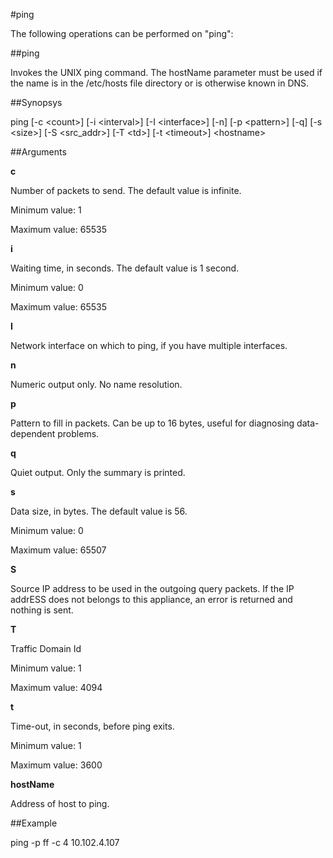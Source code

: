 #ping

The following operations can be performed on "ping":


##ping

Invokes the UNIX ping command. The hostName parameter must be used if the name is in the /etc/hosts file directory or is otherwise known in DNS.


##Synopsys

ping [-c &lt;count>] [-i &lt;interval>] [-I &lt;interface>] [-n]	[-p &lt;pattern>] [-q] [-s &lt;size>] [-S &lt;src_addr>] [-T &lt;td>] [-t &lt;timeout>] &lt;hostname>


##Arguments

<b>c</b>
Number of packets to send. The default value is infinite.
Minimum value: 1
Maximum value: 65535

<b>i</b>
Waiting time, in seconds. The default value is 1 second.
Minimum value: 0
Maximum value: 65535

<b>I</b>
Network interface on which to ping, if you have multiple interfaces.

<b>n</b>
Numeric output only. No name resolution.

<b>p</b>
Pattern to fill in packets.  Can be up to 16 bytes, useful for diagnosing data-dependent problems.

<b>q</b>
Quiet output. Only the summary is printed.

<b>s</b>
Data size, in bytes. The default value is 56.
Minimum value: 0
Maximum value: 65507

<b>S</b>
Source IP address to be used in the outgoing query packets. If the IP addrESS does not belongs to this appliance, an error is returned and nothing is sent.

<b>T</b>
Traffic Domain Id
Minimum value: 1
Maximum value: 4094

<b>t</b>
Time-out, in seconds, before ping exits.
Minimum value: 1
Maximum value: 3600

<b>hostName</b>
Address of host to ping.



##Example

ping -p ff -c 4 10.102.4.107

